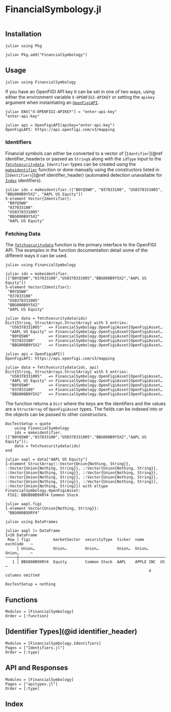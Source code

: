# FinancialSymbology.jl

```@contents
```

## Installation

```julia-repl
julia> using Pkg

julia> Pkg.add("FinancialSymbology")
```

## Usage

```julia-repl
julia> using FinancialSymbology
```

If you have an OpenFIGI API key it can be set in one of two ways, using either the environment variable `X-OPENFIGI-APIKEY` or setting the `apikey` argument when instantiating an [`OpenFigiAPI`](@ref). 

```julia-repl
julia> ENV["X-OPENFIGI-APIKEY"] = "enter-api-key"
"enter-api-key"

julia> api = OpenFigiAPI(apikey="enter-api-key")
OpenFigiAPI: https://api.openfigi.com/v3/mapping
```
### Identifiers

Financial symbols can either be converted to a vector of [`Identifier`](@ref identifier_header)s or passed as `String`s along with the `idType` input to the [`fetchsecuritydata`](@ref). `Identifier` types can be created using the [`makeidentifier`](@ref) function or done manually using the constructors listed in [`Identifiers`](@ref identifier_header) (automated detection unavailable for [`Index`](@ref) identifiers).

```jldoctest; setup = :(using FinancialSymbology)
julia> ids = makeidentifier.(["B0YQ5W0", "037833100", "US0378331005", "BBG000B9Y5X2", "AAPL US Equity"])
5-element Vector{Identifier}:
 "B0YQ5W0"
 "037833100"
 "US0378331005"
 "BBG000B9Y5X2"
 "AAPL US Equity"
```

### Fetching Data

The [`fetchsecuritydata`](@ref) function is the primary interface to the OpenFIGI API. The examples in the function documentation detail some of the different ways it can be used. 

```jldoctest
julia> using FinancialSymbology

julia> ids = makeidentifier.(["B0YQ5W0","037833100","US0378331005","BBG000B9Y5X2","AAPL US Equity"])
5-element Vector{Identifier}:
 "B0YQ5W0"
 "037833100"
 "US0378331005"
 "BBG000B9Y5X2"
 "AAPL US Equity"

julia> data = fetchsecuritydata(ids)
Dict{String, StructArrays.StructArray} with 5 entries:
  "US0378331005"   => FinancialSymbology.OpenFigiAsset[OpenFigiAsset…
  "AAPL US Equity" => FinancialSymbology.OpenFigiAsset[OpenFigiAsset…
  "B0YQ5W0"        => FinancialSymbology.OpenFigiAsset[OpenFigiAsset…
  "037833100"      => FinancialSymbology.OpenFigiAsset[OpenFigiAsset…
  "BBG000B9Y5X2"   => FinancialSymbology.OpenFigiAsset[OpenFigiAsset…

julia> api = OpenFigiAPI()
OpenFigiAPI: https://api.openfigi.com/v3/mapping

julia> data = fetchsecuritydata(ids, api)
Dict{String, StructArrays.StructArray} with 5 entries:
  "US0378331005"   => FinancialSymbology.OpenFigiAsset[OpenFigiAsset…
  "AAPL US Equity" => FinancialSymbology.OpenFigiAsset[OpenFigiAsset…
  "B0YQ5W0"        => FinancialSymbology.OpenFigiAsset[OpenFigiAsset…
  "037833100"      => FinancialSymbology.OpenFigiAsset[OpenFigiAsset…
  "BBG000B9Y5X2"   => FinancialSymbology.OpenFigiAsset[OpenFigiAsset…
```

The function returns a `Dict` where the keys are the identifiers and the values are a `StructArray` of `OpenFigiAsset` types. The fields can be indexed into or the objects can be passed to other constructors.

```@meta
DocTestSetup = quote
    using FinancialSymbology
    ids = makeidentifier.(["B0YQ5W0","037833100","US0378331005","BBG000B9Y5X2","AAPL US Equity"]);
    data = fetchsecuritydata(ids)
end
```

```jldoctest
julia> aapl = data["AAPL US Equity"]
1-element StructArray(::Vector{Union{Nothing, String}}, ::Vector{Union{Nothing, String}}, ::Vector{Union{Nothing, String}}, ::Vector{Union{Nothing, String}}, ::Vector{Union{Nothing, String}}, ::Vector{Union{Nothing, String}}, ::Vector{Union{Nothing, String}}, ::Vector{Union{Nothing, String}}, ::Vector{Union{Nothing, String}}, ::Vector{Union{Nothing, String}}) with eltype FinancialSymbology.OpenFigiAsset:
 FIGI: BBG000B9XRY4 Common Stock

julia> aapl.figi
1-element Vector{Union{Nothing, String}}:
 "BBG000B9XRY4"

julia> using DataFrames

julia> aapl |> DataFrame
1×10 DataFrame
 Row │ figi          marketSector  securityType  ticker  name       exchCode   ⋯
     │ Union…        Union…        Union…        Union…  Union…     Union…     ⋯
─────┼──────────────────────────────────────────────────────────────────────────
   1 │ BBG000B9XRY4  Equity        Common Stock  AAPL    APPLE INC  US         ⋯
                                                               4 columns omitted
```

```@meta
DocTestSetup = nothing
```

## Functions

```@autodocs
Modules = [FinancialSymbology]
Order = [:function]
```

## [Identifier Types](@id identifier_header)

```@autodocs
Modules = [FinancialSymbology.Identifiers]
Pages = ["Identifiers.jl"]
Order = [:type]
```

## API and Responses

```@autodocs
Modules = [FinancialSymbology]
Pages = ["apitypes.jl"]
Order = [:type]
```

## Index
```@index
```